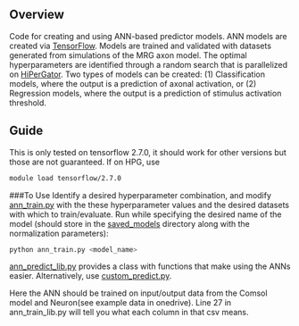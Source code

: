 ## Overview

Code for creating and using ANN-based predictor models. ANN models are created via [TensorFlow](https://www.tensorflow.org/). Models are trained and validated with datasets generated from simulations of the MRG axon model. The optimal hyperparameters are identified through a random search that is parallelized on [HiPerGator](https://www.rc.ufl.edu/about/hipergator/). Two types of models can be created: (1) Classification models, where the output is a prediction of axonal activation, or (2) Regression models, where the output is a prediction of stimulus activation threshold.



## Guide

This is only tested on tensorflow 2.7.0, it should work for other versions but those are not guaranteed. 
If on HPG, use 
```bash
module load tensorflow/2.7.0
```

###To Use
Identify a desired hyperparameter combination, and modify [ann_train.py](ann_train.py) with the these hyperparameter values and the desired datasets with which to train/evaluate. Run while specifying the desired name of the model (should store in the [saved_models](saved_models) directory along with the normalization parameters):

```bash
python ann_train.py <model_name>
```

[ann_predict_lib.py](ann_predict_lib.py) provides a class with functions that make using the ANNs easier. Alternatively, use [custom_predict.py](custom_predict.py). 

Here the ANN should be trained on input/output data from the Comsol model and Neuron(see example data in onedrive). Line 27 in ann_train_lib.py will tell you what each column in that csv means.